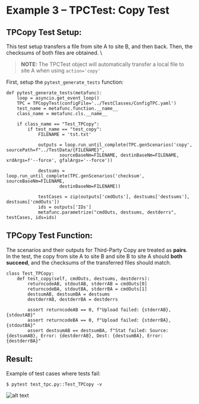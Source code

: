 # Example 3 – TPCTest: Copy Test

## TPCopy Test Setup:
This test setup transfers a file from site A to site B, and then back. Then, the checksums of both files are obtained. \
> **NOTE:** The TPCTest object will automatically transfer a local file to site A when using ```action='copy'``` 
> 
First, setup the ```pytest_generate_tests``` function:
~~~
def pytest_generate_tests(metafunc):
    loop = asyncio.get_event_loop()
    TPC = TPCopyTest(configFile='../TestClasses/ConfigTPC.yaml')
    test_name = metafunc.function.__name__
    class_name = metafunc.cls.__name__

    if class_name == "Test_TPCopy":
        if test_name == "test_copy":
            FILENAME = 'tst.txt'

            outputs = loop.run_until_complete(TPC.genScenarios('copy', sourcePath=f"../TestData/{FILENAME}", 
                    sourceBaseNm=FILENAME, destinBaseNm=FILENAME, xrdArgs=f'--force', gfalArgs='--force'))

            destsums = loop.run_until_complete(TPC.genScenarios('checksum', sourceBaseNm=FILENAME,  
                    destinBaseNm=FILENAME))

            testCases = zip(outputs['cmdOuts'], destsums['destsums'], destsums['cmdOuts'])
            ids = outputs['IDs']
            metafunc.parametrize("cmdOuts, destsums, destderrs", testCases, ids=ids)
~~~


## TPCopy Test Function:
The scenarios and their outputs for Third-Party Copy are treated as **pairs**. In the test, the copy from site A to site B and site B to site A should **both succeed**, and the checksums of the transferred files should match.
~~~
class Test_TPCopy:
    def test_copy(self, cmdOuts, destsums, destderrs):
        returncodeAB, stdoutAB, stderrAB = cmdOuts[0]
        returncodeBA, stdoutBA, stderrBA = cmdOuts[1]
        destsumAB, destsumBA = destsums
        destderrAB, destderrBA = destderrs
        
        assert returncodeAB == 0, f"Upload failed: {stderrAB}, {stdoutAB}"
        assert returncodeBA == 0, f"Upload failed: {stderrBA}, {stdoutBA}"
        assert destsumAB == destsumBA, f"Stat failed: Source: {destsumAB}, Error: {destderrAB}, Dest: {destsumBA}, Error: {destderrBA}"
~~~

## Result:
Example of test cases where tests fail:
~~~
$ pytest test_tpc.py::Test_TPCopy -v
~~~
![alt text](image-5.png)
